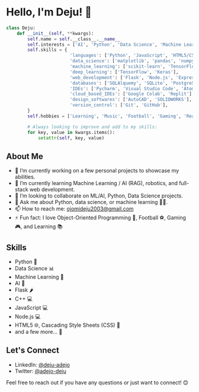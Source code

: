 # Hello, I'm Deju! 👋

```python
class Deju:
    def __init__(self, **kwargs):
        self.name = self.__class__.__name__
        self.interests = ['AI', 'Python', 'Data Science', 'Machine Learning', 'Robotics', '...']
        self.skills = {
                        'languages': ['Python', 'JavaScript', 'HTML5/CSS', 'C++'],
                        'data_science': ['matplotlib', 'pandas', 'numpy', 'seaborn', 'plotly', 'scipy'],
                        'machine_learning': ['scikit-learn', 'TensorFlow', 'Keras', 'XGBoost', 'catboost'],
                        'deep_learning': ['TensorFlow', 'Keras'],
                        'web_development': ['Flask', 'Node.js', 'Express.js', 'Bootstrap', 'jQuery', 'WordPress'],
                        'databases': ['SQLAlquemy', 'SQLite', 'PostgreSQL'],
                        'IDEs': ['Pycharm', 'Visual Studio Code', 'Atom', 'Thonny', 'IntelliJ IDEA', 'Jupyter Notebook'],
                        'cloud_based_IDEs': ['Google Colab', 'Replit'],
                        'design_softwares': ['AutoCAD', 'SOLIDWORKS'],
                        'version_control': ['Git', 'GitHub'],
        }
        self.hobbies = ['Learning', 'Music', 'Football', 'Gaming', 'Reading??']

        # Always looking to improve and add to my skills:
        for key, value in kwargs.items():
            setattr(self, key, value)
```

## About Me

- 🔭 I’m currently working on a few personal projects to showcase my abilities.
- 🌱 I’m currently learning Machine Learning / AI (RAG), robotics, and full-stack web development.
- 👯 I’m looking to collaborate on ML/AI, Python, Data Science projects.
- 💬 Ask me about Python, data science, or machine learning 😮‍💨.
- 📫 How to reach me: ojomideju2003@gmail.com 
- ⚡ Fun fact: I love Object-Oriented Programming 🤫, Football ⚽, Gaming 🎮, and Learning 📚

## Skills

- Python 🐍
- Data Science 📊
- Machine Learning 🤖
- AI 👾
- Flask 🌶️
- C++ 💻
- JavaScript 💻
- Node.js 💻
- HTML5 🌐, Cascading Style Sheets (CSS) 🎨
- and a few more... 🚀
  
## Let's Connect

- LinkedIn: [@deju-adejo](https://www.linkedin.com/in/deju-adejo)
- Twitter: [@adejo-deju](https://x.com/adejo_deju)

Feel free to reach out if you have any questions or just want to connect! 😊
